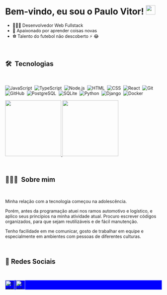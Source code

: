 <h1 align="left">Bem-vindo, eu sou o Paulo Vitor! <img src="https://emojipedia-us.s3.amazonaws.com/source/noto-emoji-animations/344/waving-hand_dark-skin-tone_1f44b-1f3ff_1f3ff.gif" height="30px"> </h1>

- 👨🏿‍💻 Desenvolvedor Web Fullstack
- 🌱 Apaixonado por aprender coisas novas
- ⚽ Talento do futebol não descoberto ⚡ 😂



 <br>
 
 ## 🛠 &nbsp;Tecnologias
 
 <br>

![JavaScript](https://img.shields.io/badge/-JavaScript-05122A?style=flat&logo=javascript)&nbsp;
![TypeScript](https://img.shields.io/badge/-TypeScript-05122A?style=flat&logo=typescript)&nbsp;
![Node.js](https://img.shields.io/badge/-Node.js-05122A?style=flat&logo=node.js)&nbsp;
![HTML](https://img.shields.io/badge/-HTML-05122A?style=flat&logo=HTML5)&nbsp;
![CSS](https://img.shields.io/badge/-CSS-05122A?style=flat&logo=CSS3&logoColor=1572B6)&nbsp;
![React](https://img.shields.io/badge/-React-05122A?style=flat&logo=react)&nbsp;
![Git](https://img.shields.io/badge/-Git-05122A?style=flat&logo=git)&nbsp;<br>
![GitHub](https://img.shields.io/badge/-GitHub-05122A?style=flat&logo=github)&nbsp;
![PostgreSQL](https://img.shields.io/badge/-PostgreSQL-05122A?style=flat&logo=postgresql)&nbsp;
![SQLite](https://img.shields.io/badge/-SQLite-05122A?style=flat&logo=sqlite)&nbsp;
![Python](https://img.shields.io/badge/-Python-05122A?style=flat&logo=python)&nbsp;
![Django](https://img.shields.io/badge/-Django-05122A?style=flat&logo=django)&nbsp;
![Docker](https://img.shields.io/badge/-Docker-05122A?style=flat&logo=docker)&nbsp;

<p>
<a href="https://github.com/pvitor7">
  <img height="180em" src="https://github-readme-stats-eight-theta.vercel.app/api?username=pvitor7&show_icons=true&theme=algolia&include_all_commits=true&count_private=true"/>
  <img height="180em" src="https://github-readme-stats-eight-theta.vercel.app/api/top-langs/?username=pvitor7&layout=compact&langs_count=8&theme=algolia"/>
</a>
</p>



 <br>
 
 ## 👨🏿‍💻 &nbsp;Sobre mim
 
 <br>

Minha relação com a tecnologia começou na adolescência.

Porém, antes da programação atuei nos ramos automotivo e logístico, e aplico seus princípios na minha atividade atual. Procuro escrever códigos organizados, para que sejam reutilizáveis e de fácil manutenção.

Tenho facilidade em me comunicar, gosto de trabalhar em equipe e especialmente em ambientes com pessoas de diferentes culturas.


 <br>
 
## 📱   Redes Sociais
 <br>

<p align="left" style="background:blue">
 
<a href="https://www.linkedin.com/in/paulovtobias/" target="_blank">
  <img align="center" height="30px" src="https://img.shields.io/badge/-Paulo_Vitor-05122A?style=flat&logo=linkedin&logoColor=white" alt="linkedin"/>
</a>
                
<a href="https://www.instagram.com/pv7.92/" target="_blank">
 <img align="center" height="30px" src="https://img.shields.io/badge/-pv7.92-05122A?style=flat&logo=instagram&logoColor=white" alt="instagram"/>
</a>

<br>


<!--
**pvitor7/pvitor7** is a ✨ _special_ ✨ repository because its `README.md` (this file) appears on your GitHub profile.

Here are some ideas to get you started:

- 🔭 I’m currently working on ...
- 🌱 I’m currently learning ...
- 👯 I’m looking to collaborate on ...
- 🤔 I’m looking for help with ...
- 💬 Ask me about ...
- 📫 How to reach me: ...
- 😄 Pronouns: ...
- ⚡ Fun fact: ...
-->
